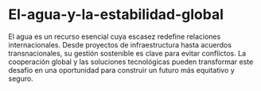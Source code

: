 # El-agua-y-la-estabilidad-global
El agua es un recurso esencial cuya escasez redefine relaciones internacionales. Desde proyectos de infraestructura hasta acuerdos transnacionales, su gestión sostenible es clave para evitar conflictos. La cooperación global y las soluciones tecnológicas pueden transformar este desafío en una oportunidad para construir un futuro más equitativo y seguro.
